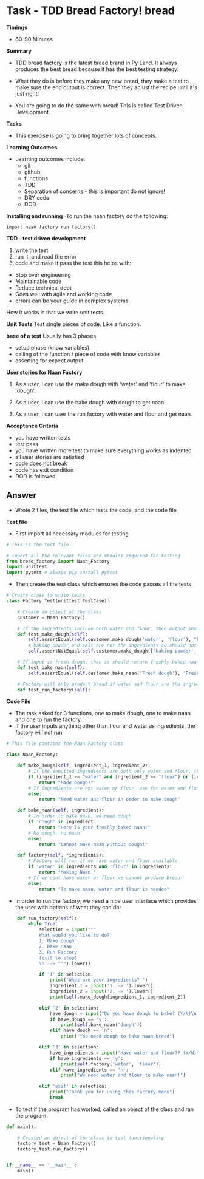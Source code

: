 # Task - TDD Bread Factory! bread

**Timings**
- 60-90 Minutes

**Summary**
- TDD bread factory is the latest bread brand in Py Land. It always produces the best bread because it has the best testing strategy!

- What they do is before they make any new bread, they make a test to make sure the end output is correct. Then they adjust the recipe until it's just right!

- You are going to do the same with bread! This is called Test Driven Development.

**Tasks**
- This exercise is going to bring together lots of concepts.

**Learning Outcomes**
- Learning outcomes include:
    - git
    - github
    - functions
    - TDD
    - Separation of concerns - this is important do not ignore!
    - DRY code
    - DOD

**Installing and running**
-To run the naan factory do the following:

`import naan factory
run factory()`

**TDD - test driven development**
1. write the test
2. run it, and read the error
3. code and make it pass the test
this helps with:
- Stop over engineering
- Maintainable code
- Reduce technical debt
- Goes well with agile and working code
- errors can be your guide in complex systems

How it works is that we write unit tests.

**Unit Tests**
Test single pieces of code. Like a function.

**base of a test**
Usually has 3 phases.
- setup phase (know variables)
- calling of the function / piece of code with know variables
- asserting for expect output

**User stories for Naan Factory**
1. As a user, I can use the make dough with 'water' and 'flour' to make 'dough'.

2. As a user, I can use the bake dough with dough to get naan.

3. As a user, I can user the run factory with water and flour and get naan.

**Acceptance Criteria**
- you have written tests
- test pass
- you have written more test to make sure everything works as indented
- all user stories are satisfied
- code does not break
- code has exit condition
- DOD is followed

## Answer
- Wrote 2 files, the test file which tests
the code, and the code file

**Test file**
- First import all necessary modules for testing
```python
# This is the test file

# Import all the relevant files and modules required for testing
from bread_factory import Naan_Factory
import unittest
import pytest # always pip install pytest
```
- Then create the test class which ensures
the code passes all the tests
```python
# Create class to write tests
class Factory_Test(unittest.TestCase):

    # Create an object of the class
    customer = Naan_Factory()

    # If the ingredients include both water and flour, then output should be fresh dough
    def test_make_dough(self):
        self.assertEqual(self.customer.make_dough('water', 'flour'), "Fresh dough")
        # baking powder and salt are not the ingredients so should not be equal
        self.assertNotEqual(self.customer.make_dough(['baking powder', 'salt']), "Fresh dough")

    # If input is fresh dough, then it should return freshly baked naan
    def test_bake_naan(self):
        self.assertEqual(self.customer.bake_naan('Fresh dough'), 'Freshly baked naan')

    # Factory will only product bread if water and flour are the ingredients
    def test_run_factory(self):
```

**Code File**
- The task asked for 3 functions, one to make
dough, one to make naan and one to run the factory.
- If the user inputs anything other than flour 
and water as ingredients, the factory will not
run
```python
# This file contains the Naan Factory class

class Naan_Factory:

    def make_dough(self, ingredient_1, ingredient_2):
        # If the inputted ingredients are both only water and flour, then we can make dough
        if (ingredient_1 == "water" and ingredient_2 == "flour") or (ingredient_1 == "flour" and ingredient_2 == "water"):
            return "Made Dough!"
        # If ingredients are not water or flour, ask for water and flour input
        else:
            return "Need water and flour in order to make dough"

    def bake_naan(self, ingredient):
        # In order to make naan, we need dough
        if 'dough' in ingredient:
            return "Here is your freshly baked naan!"
        # No dough, no naan!
        else:
            return "Cannot make naan without dough!"

    def factory(self, *ingredients):
        # Factory will run if we have water and flour available
        if 'water' in ingredients and 'flour' in ingredients:
            return "Making Naan!"
        # If we dont have water or flour we cannot produce bread!
        else:
            return "To make naan, water and flour is needed"
```
- In order to run the factory, we need a nice user interface
which provides the user with options of what they can do:
```python
    def run_factory(self):
        while True:
            selection = input("""
            What would you like to do?
            1. Make dough
            2. Bake naan
            3. Run Factory
            (exit to stop)
            \n --> """).lower()

            if '1' in selection:
                print("What are your ingredients? ")
                ingredient_1 = input('1. -> ').lower()
                ingredient_2 = input('2. -> ').lower()
                print(self.make_dough(ingredient_1, ingredient_2))

            elif '2' in selection:
                have_dough = input("Do you have dough to bake? (Y/N)\n -> ").lower()
                if have_dough == 'y':
                    print(self.bake_naan('dough'))
                elif have_dough == 'n':
                    print("You need dough to bake naan bread")

            elif '3' in selection:
                have_ingredients = input("Have water and flour?? (Y/N)\n --> ").lower()
                if have_ingredients == 'y':
                    print(self.factory('water', 'flour'))
                elif have_ingredients == 'n':
                    print("We need water and flour to make naan!")

            elif 'exit' in selection:
                print("Thank you for using this factory menu")
                break
```

- To test if the program has worked, called
an object of the class and ran the program
```python
def main():

    # Created an object of the class to test functionality
    factory_test = Naan_Factory()
    factory_test.run_factory()


if __name__ == '__main__':
    main()
```
